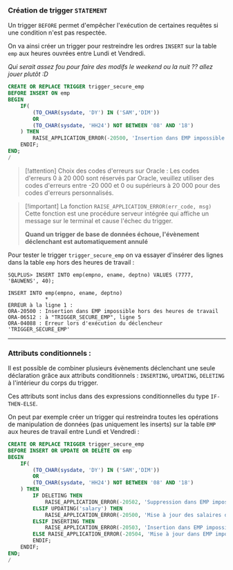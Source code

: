 ### Création de trigger `STATEMENT`

Un trigger `BEFORE` permet d'empêcher l'exécution de certaines requêtes si une condition n'est pas respectée. 

On va ainsi créer un trigger pour restreindre les ordres `INSERT` sur la table `emp` aux heures ouvrées entre Lundi et Vendredi.

*Qui serait assez fou pour faire des modifs le weekend ou la nuit ?? allez jouer plutôt :D*

```SQL
CREATE OR REPLACE TRIGGER trigger_secure_emp
BEFORE INSERT ON emp
BEGIN
	IF(
		(TO_CHAR(sysdate, 'DY') IN ('SAM','DIM'))
		OR 
		(TO_CHAR(sysdate, 'HH24') NOT BETWEEN '08' AND '18')
	) THEN
		RAISE_APPLICATION_ERROR(-20500, 'Insertion dans EMP impossible hors des heures de travail')
	ENDIF;
END;
/
```

>[!attention] Choix des codes d'erreurs sur Oracle : 
>Les codes d'erreurs 0 à 20 000 sont réservés par Oracle, veuillez utiliser des codes d'erreurs entre -20 000 et 0 ou supérieurs à 20 000 pour des codes d'erreurs personnalisés. 

>[!important] La fonction `RAISE_APPLICATION_ERROR(err_code, msg)`
>Cette fonction est une procédure serveur intégrée qui affiche un message sur le terminal et cause l'échec du trigger.
>
>**Quand un trigger de base de données échoue, l'évènement déclenchant est automatiquement annulé**

Pour tester le trigger `trigger_secure_emp` on va essayer d'insérer des lignes dans la table `emp` hors des heures de travail : 

```
SQLPLUS> INSERT INTO emp(empno, ename, deptno) VALUES (7777, 'BAUWENS', 40);

INSERT INTO emp(empno, ename, deptno)
            *
ERREUR à la ligne 1 : 
ORA-20500 : Insertion dans EMP impossible hors des heures de travail
ORA-06512 : à "TRIGGER_SECURE_EMP", ligne 5
ORA-04088 : Erreur lors d'exécution du déclencheur 'TRIGGER_SECURE_EMP'
```

---

### Attributs conditionnels :

Il est possible de combiner plusieurs évènements déclenchant une seule déclaration grâce aux attributs conditionnels : `INSERTING`, `UPDATING`, `DELETING` à l'intérieur du corps du trigger.

Ces attributs sont inclus dans des expressions conditionnelles du type `IF-THEN-ELSE`.

On peut par exemple créer un trigger qui restreindra toutes les opérations de manipulation de données (pas uniquement les inserts) sur la table `EMP` aux heures de travail entre Lundi et Vendredi :

```sql
CREATE OR REPLACE TRIGGER trigger_secure_emp
BEFORE INSERT OR UPDATE OR DELETE ON emp
BEGIN
	IF(
		(TO_CHAR(sysdate, 'DY') IN ('SAM','DIM'))
		OR 
		(TO_CHAR(sysdate, 'HH24') NOT BETWEEN '08' AND '18')
	) THEN
		IF DELETING THEN
			RAISE_APPLICATION_ERROR(-20502, 'Suppression dans EMP impossible hors des heures de travail')
		ELSIF UPDATING('salary') THEN 
			RAISE_APPLICATION_ERROR(-20500, 'Mise à jour des salaires dans EMP impossible hors des heures de travail')
		ELSIF INSERTING THEN 
			RAISE_APPLICATION_ERROR(-20503, 'Insertion dans EMP impossible hors des heures de travail')
		ELSE RAISE_APPLICATION_ERROR(-20504, 'Mise à jour dans EMP impossible hors des heures de travail')
		ENDIF;
	ENDIF;
END;
/
```

